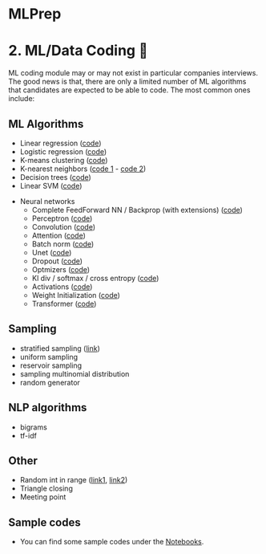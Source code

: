 # MLPrep

# <a name="ml-coding"></a> 2. ML/Data Coding :robot:
ML coding module may or may not exist in particular companies interviews. The good news is that, there are only a limited number of ML algorithms that candidates are expected to be able to code. The most common ones include:

## ML Algorithms 
- Linear regression ([code](./notebooks/linear_regression.ipynb))
- Logistic regression ([code](./notebooks/logistic_regression.ipynb))
- K-means clustering ([code](./notebooks/k_means.ipynb))
- K-nearest neighbors ([code 1](./notebooks/knn.ipynb) - [code 2](https://github.com/MahanFathi/CS231/blob/master/assignment1/cs231n/classifiers/k_nearest_neighbor.py))
- Decision trees ([code](./notebooks/decision_tree.ipynb))
  <!-- (https://github.com/random-forests/tutorials/blob/master/decision_tree.py) -->
- Linear SVM ([code](./notebooks/svm.ipynb))
<!-- [link](https://towardsdatascience.com/support-vector-machine-introduction-to-machine-learning-algorithms-934a444fca47)) -->

* Neural networks 
  - Complete FeedForward NN / Backprop (with extensions) ([code](./notebooks/feedforward.ipynb))
  <!-- [code 1](https://github.com/alirezadir/deep-learning/blob/master/first-neural-network/my_answers.py),  -->
  <!-- [code 2](https://github.com/MahanFathi/CS231/blob/master/assignment1/cs231n/classifiers/neural_net.py)) -->
  - Perceptron ([code](./notebooks/perceptron.ipynb)) 
  - Convolution ([code](./notebooks/convolution.ipynb))
  - Attention ([code](./notebooks/attention.ipynb))
  - Batch norm ([code](./notebooks/batchnorm.ipynb))
  - Unet ([code](./notebooks/unet.ipynb))
  - Dropout ([code](./notebooks/dropout.ipynb))
  - Optmizers ([code](./notebooks/optimizers.ipynb))
  - Kl div / softmax / cross entropy ([code](./notebooks/kldivergence_softmax_crossentropy.ipynb))
  - Activations ([code](./notebooks/activations.ipynb))
  - Weight Initialization ([code](./notebooks/w_init.ipynb))
  - Transformer ([code](./notebooks/transformer.ipynb))

##  Sampling
  - stratified sampling ([link](https://towardsdatascience.com/the-5-sampling-algorithms-every-data-scientist-need-to-know-43c7bc11d17c))
  - uniform sampling
  - reservoir sampling
  - sampling multinomial distribution
  - random generator
  
## NLP algorithms 
  - bigrams
  - tf-idf

## Other 
  - Random int in range ([link1](https://leetcode.com/discuss/interview-question/125347/generate-uniform-random-integer
), [link2](https://leetcode.com/articles/implement-rand10-using-rand7/))
  - Triangle closing 
  - Meeting point  

## Sample codes
- You can find some sample codes under the [Notebooks]().
